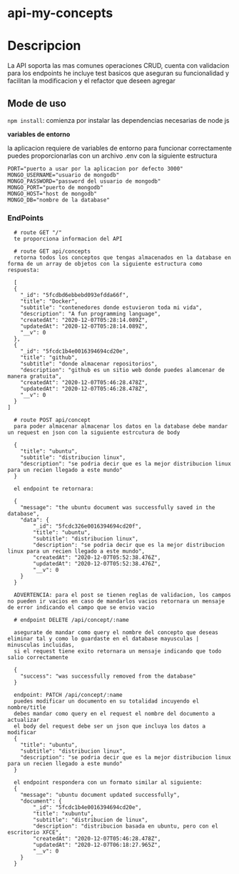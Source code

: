 # api-my-concepts

# Descripcion
La API soporta las mas comunes operaciones CRUD, cuenta con validacion para los endpoints he incluye test basicos que aseguran su funcionalidad y facilitan la modificacion y el refactor que deseen agregar

## Mode de uso
```npm install```: comienza por instalar las dependencias necesarias de node js

**variables de entorno**

la aplicacion requiere de variables de entorno para funcionar correctamente puedes proporcionarlas con un archivo .env con la siguiente estructura
```
PORT="puerto a usar por la aplicacion por defecto 3000"
MONGO_USERNAME="usuario de mongodb"
MONGO_PASSWORD="password del usuario de mongodb"
MONGO_PORT="puerto de mongodb"
MONGO_HOST="host de mongodb"
MONGO_DB="nombre de la database"
```

### EndPoints

```
  # route GET "/"
  te proporciona informacion del API
```
```
  # route GET api/concepts
  retorna todos los conceptos que tengas almacenados en la database en forma de un array de objetos con la siguiente estructura como respuesta:

  [
  {
    "_id": "5fcdbd6ebbebd093efdda66f",
    "title": "Docker",
    "subtitle": "contenedores donde estuvieron toda mi vida",
    "description": "A fun programming language",
    "createdAt": "2020-12-07T05:28:14.089Z",
    "updatedAt": "2020-12-07T05:28:14.089Z",
    "__v": 0
  },
  {
    "_id": "5fcdc1b4e0016394694cd20e",
    "title": "github",
    "subtitle": "donde almacenar repositorios",
    "description": "github es un sitio web donde puedes alamcenar de manera gratuita",
    "createdAt": "2020-12-07T05:46:28.478Z",
    "updatedAt": "2020-12-07T05:46:28.478Z",
    "__v": 0
  }
]
```
```
  # route POST api/concept
  para poder almacenar almacenar los datos en la database debe mandar un request en json con la siguiente estrcutura de body

  {
    "title": "ubuntu",
    "subtitle": "distribucion linux",
    "description": "se podria decir que es la mejor distribucion linux para un recien llegado a este mundo"
  }

  el endpoint te retornara:

  {
    "message": "the ubuntu document was successfully saved in the database",
    "data": {
        "_id": "5fcdc326e0016394694cd20f",
        "title": "ubuntu",
        "subtitle": "distribucion linux",
        "description": "se podria decir que es la mejor distribucion linux para un recien llegado a este mundo",
        "createdAt": "2020-12-07T05:52:38.476Z",
        "updatedAt": "2020-12-07T05:52:38.476Z",
        "__v": 0
    }
  }

  ADVERTENCIA: para el post se tienen reglas de validacion, los campos no pueden ir vacios en caso de mandarlos vacios retornara un mensaje de error indicando el campo que se envio vacio
```

```
  # endpoint DELETE /api/concept/:name

  asegurate de mandar como query el nombre del concepto que deseas eliminar tal y como lo guardaste en el database mayusculas | minusculas incluidas,
  si el request tiene exito retornara un mensaje indicando que todo salio correctamente

  {
    "success": "was successfully removed from the database"
  }

```

```
  endpoint: PATCH /api/concept/:name
  puedes modificar un documento en su totalidad incuyendo el nombre/title
  debes mandar como query en el request el nombre del documento a actualizar
  el body del request debe ser un json que incluya los datos a modificar
  {
    "title": "ubuntu",
    "subtitle": "distribucion linux",
    "description": "se podria decir que es la mejor distribucion linux para un recien llegado a este mundo"
  }

  el endpoint respondera con un formato similar al siguiente:
  {
    "message": "ubuntu document updated successfully",
    "document": {
        "_id": "5fcdc1b4e0016394694cd20e",
        "title": "xubuntu",
        "subtitle": "distribucion de linux",
        "description": "distribucion basada en ubuntu, pero con el escritorio XFCE",
        "createdAt": "2020-12-07T05:46:28.478Z",
        "updatedAt": "2020-12-07T06:18:27.965Z",
        "__v": 0
    }
  }

```